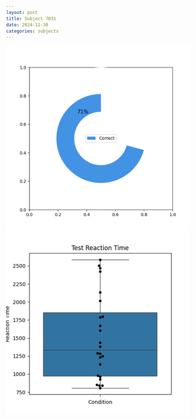```yaml
---
layout: post
title: Subject 7031
date: 2024-12-30
categories: subjects
---
```


![](data/7031/run-12/7031_FN_acc_test.png)
![](data/7031/run-12/7031_FN_rt.png)
